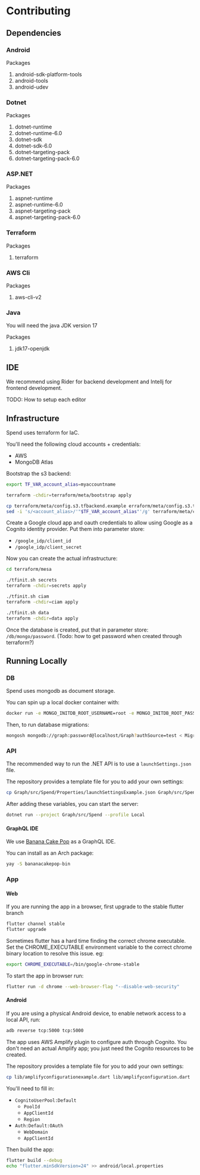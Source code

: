 # Contributing

## Dependencies

### Android

Packages
1. android-sdk-platform-tools
2. android-tools
3. android-udev

### Dotnet

Packages
1. dotnet-runtime
2. dotnet-runtime-6.0
3. dotnet-sdk
4. dotnet-sdk-6.0
5. dotnet-targeting-pack
6. dotnet-targeting-pack-6.0

### ASP.NET

Packages
1. aspnet-runtime
2. aspnet-runtime-6.0
3. aspnet-targeting-pack
4. aspnet-targeting-pack-6.0

### Terraform

Packages
1. terraform

### AWS Cli

Packages
1. aws-cli-v2

### Java 
You will need the java JDK version 17

Packages
1. jdk17-openjdk


## IDE

We recommend using Rider for backend development and Intellj for frontend development.

TODO: How to setup each editor


## Infrastructure

Spend uses terraform for IaC.

You'll need the following cloud accounts + credentials:
- AWS
- MongoDB Atlas

Bootstrap the s3 backend:

```sh
export TF_VAR_account_alias=myaccountname

terraform -chdir=terraform/meta/bootstrap apply

cp terraform/meta/config.s3.tfbackend.example erraform/meta/config.s3.tfbackend
sed -i 's/<account_alias>/'"$TF_VAR_account_alias"'/g' terraform/meta/config.s3.tfbackend
```

Create a Google cloud app and oauth credentials to allow using Google as
a Cognito identity provider. Put them into parameter store:
- `/google_idp/client_id`
- `/google_idp/client_secret`

Now you can create the actual infrastructure:

```sh
cd terraform/mesa

./tfinit.sh secrets
terraform -chdir=secrets apply

./tfinit.sh ciam
terraform -chdir=ciam apply

./tfinit.sh data
terraform -chdir=data apply
```

Once the database is created, put that in parameter store: `/db/mongo/password`.
(Todo: how to get password when created through terraform?)

## Running Locally

### DB

Spend uses mongodb as document storage.

You can spin up a local docker container with:

```sh
docker run -e MONGO_INITDB_ROOT_USERNAME=root -e MONGO_INITDB_ROOT_PASSWORD=password -e MONGO_GRAPH_PASSWORD=password --rm -p 27017:27017 -v "./Migrations/mongo_init.js:/docker-entrypoint-initdb.d/mongo_init.js" -it mongo
```

Then, to run database migrations:
```sh
mongosh mongodb://graph:password@localhost/Graph?authSource=test < Migrations/mongo_indexes.js
```

### API

The recommended way to run the .NET API is to use a `launchSettings.json` file.

The repository provides a template file for you to add your own settings:

```sh
cp Graph/src/Spend/Properties/launchSettingsExample.json Graph/src/Spend/Properties/launchSettings.json
```

After adding these variables, you can start the server:

```sh
dotnet run --project Graph/src/Spend --profile Local
```

#### GraphQL IDE

We use [Banana Cake Pop](https://chillicream.com/products/bananacakepop/) as a GraphQL IDE.

You can install as an Arch package:

```sh
yay -S bananacakepop-bin
```

### App

#### Web

If you are running the app in a browser, first upgrade to the stable flutter branch
```sh
flutter channel stable
flutter upgrade
```

Sometimes flutter has a hard time finding the correct chrome executable. Set the CHROME_EXECUTABLE environment variable to the correct chrome binary location to resolve this issue.
eg:
```sh
export CHROME_EXECUTABLE=/bin/google-chrome-stable
```

To start the app in browser run:
```sh
flutter run -d chrome --web-browser-flag "--disable-web-security" 
```

#### Android

If you are using a physical Android device, to enable network access to a local API, run:

```sh
adb reverse tcp:5000 tcp:5000
```

The app uses AWS Amplify plugin to configure auth through Cognito. You don't need
an actual Amplify app; you just need the Cognito resources to be created.

The repository provides a template file for you to add your own settings:

```sh
cp lib/amplifyconfigurationexample.dart lib/amplifyconfiguration.dart
```

You'll need to fill in:
- `CognitoUserPool:Default`
  - `PoolId`
  - `AppClientId`
  - `Region`
- `Auth:Default:OAuth`
  - `WebDomain`
  - `AppClientId`

Then build the app:

```sh
flutter build --debug
echo "flutter.minSdkVersion=24" >> android/local.properties
```
